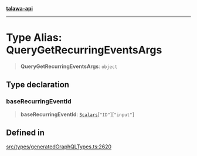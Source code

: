 [**talawa-api**](../../../README.md)

***

# Type Alias: QueryGetRecurringEventsArgs

> **QueryGetRecurringEventsArgs**: `object`

## Type declaration

### baseRecurringEventId

> **baseRecurringEventId**: [`Scalars`](Scalars.md)\[`"ID"`\]\[`"input"`\]

## Defined in

[src/types/generatedGraphQLTypes.ts:2620](https://github.com/Suyash878/talawa-api/blob/b5a9d8b4a1ea678a3d6f5b710b3721f91a3052fc/src/types/generatedGraphQLTypes.ts#L2620)
